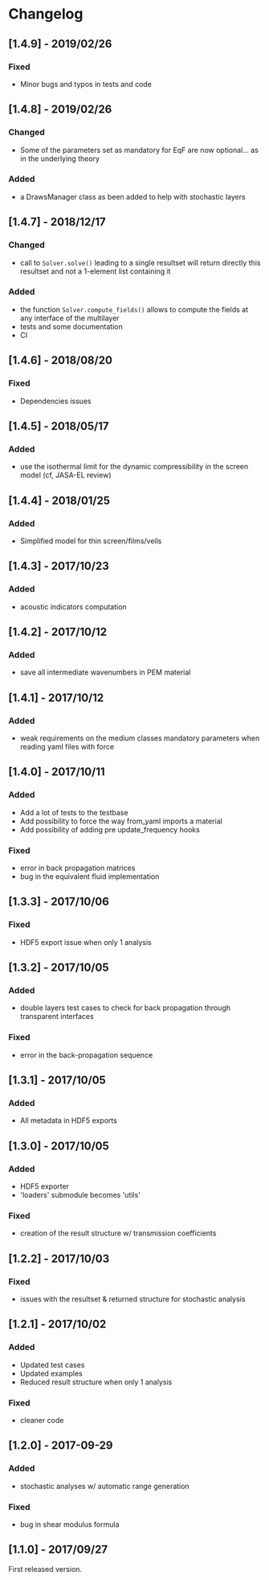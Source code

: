 # Changelog

## [1.4.9] - 2019/02/26

### Fixed

- Minor bugs and typos in tests and code

## [1.4.8] - 2019/02/26

### Changed

- Some of the parameters set as mandatory for EqF are now optional... as in the
		underlying theory

### Added

- a DrawsManager class as been added to help with stochastic layers


## [1.4.7] - 2018/12/17

### Changed

- call to `Solver.solve()` leading to a single resultset will return directly this
		resultset and not a 1-element list containing it

### Added

- the function `Solver.compute_fields()` allows to compute the fields at any interface of
		the multilayer
- tests and some documentation
- CI

## [1.4.6] - 2018/08/20

### Fixed

- Dependencies issues

## [1.4.5] - 2018/05/17

### Added

- use the isothermal limit for the dynamic compressibility in the screen model (cf, JASA-EL review)

## [1.4.4] - 2018/01/25

### Added

- Simplified model for thin screen/films/veils

## [1.4.3] - 2017/10/23

### Added

- acoustic indicators computation

## [1.4.2] - 2017/10/12

### Added

- save all intermediate wavenumbers in PEM material

## [1.4.1] - 2017/10/12

### Added

- weak requirements on the medium classes mandatory parameters when reading yaml files with force

## [1.4.0] - 2017/10/11

### Added

- Add a lot of tests to the testbase
- Add possibility to force the way from_yaml imports a material
- Add possibility of adding pre update_frequency hooks

### Fixed

- error in back propagation matrices
- bug in the equivalent fluid implementation

## [1.3.3] - 2017/10/06

### Fixed

- HDF5 export issue when only 1 analysis

## [1.3.2] - 2017/10/05

### Added

- double layers test cases to check for back propagation through transparent interfaces

### Fixed

- error in the back-propagation sequence

## [1.3.1] - 2017/10/05

### Added

- All metadata in HDF5 exports

## [1.3.0] - 2017/10/05

### Added

- HDF5 exporter
- 'loaders' submodule becomes 'utils'

### Fixed

- creation of the result structure w/ transmission coefficients

## [1.2.2] - 2017/10/03

### Fixed

- issues with the resultset & returned structure for stochastic analysis

## [1.2.1] - 2017/10/02

### Added

- Updated test cases
- Updated examples
- Reduced result structure when only 1 analysis

### Fixed

- cleaner code

## [1.2.0] - 2017-09-29

### Added

- stochastic analyses w/ automatic range generation

### Fixed

- bug in shear modulus formula

## [1.1.0] - 2017/09/27

First released version.
